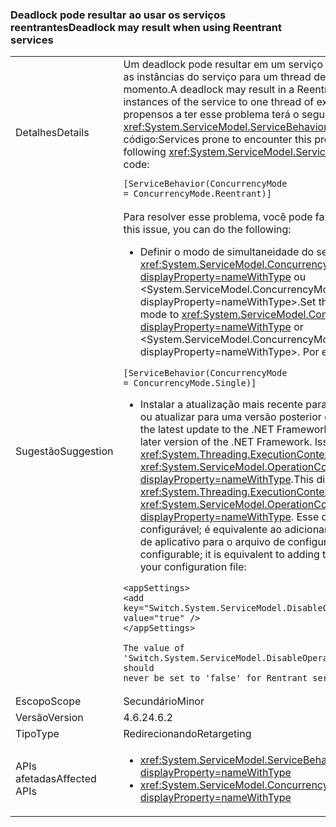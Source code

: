 ### <a name="deadlock-may-result-when-using-reentrant-services"></a><span data-ttu-id="79957-101">Deadlock pode resultar ao usar os serviços reentrantes</span><span class="sxs-lookup"><span data-stu-id="79957-101">Deadlock may result when using Reentrant services</span></span>

|   |   |
|---|---|
|<span data-ttu-id="79957-102">Detalhes</span><span class="sxs-lookup"><span data-stu-id="79957-102">Details</span></span>|<span data-ttu-id="79957-103">Um deadlock pode resultar em um serviço reentrante, que restringe as instâncias do serviço para um thread de execução em um momento.</span><span class="sxs-lookup"><span data-stu-id="79957-103">A deadlock may result in a Reentrant service, which restricts instances of the service to one thread of execution at a time.</span></span> <span data-ttu-id="79957-104">Serviços propensos a ter esse problema terá o seguinte <xref:System.ServiceModel.ServiceBehaviorAttribute> no seu código:</span><span class="sxs-lookup"><span data-stu-id="79957-104">Services prone to encounter this problem will have the following <xref:System.ServiceModel.ServiceBehaviorAttribute> in their code:</span></span><pre><code class="language-csharp">[ServiceBehavior(ConcurrencyMode = ConcurrencyMode.Reentrant)]&#13;&#10;</code></pre>|
|<span data-ttu-id="79957-105">Sugestão</span><span class="sxs-lookup"><span data-stu-id="79957-105">Suggestion</span></span>|<span data-ttu-id="79957-106">Para resolver esse problema, você pode fazer o seguinte:</span><span class="sxs-lookup"><span data-stu-id="79957-106">To address this issue, you can do the following:</span></span><ul><li><span data-ttu-id="79957-107">Definir o modo de simultaneidade do serviço <xref:System.ServiceModel.ConcurrencyMode.Single?displayProperty=nameWithType> ou &lt;System.ServiceModel.ConcurrencyMode.Multiple?displayProperty=nameWithType&gt;.</span><span class="sxs-lookup"><span data-stu-id="79957-107">Set the service's concurrency mode to <xref:System.ServiceModel.ConcurrencyMode.Single?displayProperty=nameWithType> or &lt;System.ServiceModel.ConcurrencyMode.Multiple?displayProperty=nameWithType&gt;.</span></span> <span data-ttu-id="79957-108">Por exemplo:</span><span class="sxs-lookup"><span data-stu-id="79957-108">For example:</span></span></li></ul><pre><code class="language-csharp">[ServiceBehavior(ConcurrencyMode = ConcurrencyMode.Single)]&#13;&#10;</code></pre><ul><li><span data-ttu-id="79957-109">Instalar a atualização mais recente para o .NET Framework 4.6.2 ou atualizar para uma versão posterior do .NET Framework.</span><span class="sxs-lookup"><span data-stu-id="79957-109">Install the latest update to the .NET Framework 4.6.2, or upgrade to a later version of the .NET Framework.</span></span> <span data-ttu-id="79957-110">Isso desabilita o fluxo do <xref:System.Threading.ExecutionContext> em <xref:System.ServiceModel.OperationContext.Current?displayProperty=nameWithType>.</span><span class="sxs-lookup"><span data-stu-id="79957-110">This disables the flow of the <xref:System.Threading.ExecutionContext> in <xref:System.ServiceModel.OperationContext.Current?displayProperty=nameWithType>.</span></span> <span data-ttu-id="79957-111">Esse comportamento é configurável; é equivalente ao adicionar a seguinte configuração de aplicativo para o arquivo de configuração:</span><span class="sxs-lookup"><span data-stu-id="79957-111">This behavior is configurable; it is equivalent to adding the following app setting to your configuration file:</span></span></li></ul><pre><code class="language-xml">&lt;appSettings&gt;&#13;&#10;&lt;add key=&quot;Switch.System.ServiceModel.DisableOperationContextAsyncFlow&quot; value=&quot;true&quot; /&gt;&#13;&#10;&lt;/appSettings&gt;&#13;&#10;&#13;&#10;The value of &#39;Switch.System.ServiceModel.DisableOperationContextAsyncFlow&#39; should never be set to &#39;false&#39; for Rentrant services.&#13;&#10;</code></pre>|
|<span data-ttu-id="79957-112">Escopo</span><span class="sxs-lookup"><span data-stu-id="79957-112">Scope</span></span>|<span data-ttu-id="79957-113">Secundário</span><span class="sxs-lookup"><span data-stu-id="79957-113">Minor</span></span>|
|<span data-ttu-id="79957-114">Versão</span><span class="sxs-lookup"><span data-stu-id="79957-114">Version</span></span>|<span data-ttu-id="79957-115">4.6.2</span><span class="sxs-lookup"><span data-stu-id="79957-115">4.6.2</span></span>|
|<span data-ttu-id="79957-116">Tipo</span><span class="sxs-lookup"><span data-stu-id="79957-116">Type</span></span>|<span data-ttu-id="79957-117">Redirecionando</span><span class="sxs-lookup"><span data-stu-id="79957-117">Retargeting</span></span>|
|<span data-ttu-id="79957-118">APIs afetadas</span><span class="sxs-lookup"><span data-stu-id="79957-118">Affected APIs</span></span>|<ul><li><xref:System.ServiceModel.ServiceBehaviorAttribute?displayProperty=nameWithType></li><li><xref:System.ServiceModel.ConcurrencyMode.Reentrant?displayProperty=nameWithType></li></ul>|

